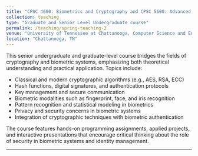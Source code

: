 ```yaml
---
title: "CPSC 4600: Biometrics and Cryptography and CPSC 5600: Advanced Biometrics and Cryptography"
collection: teaching
type: "Graduate and Senior Level Undergraduate course"
permalink: /teaching/spring-teaching-2
venue: "University of Tennessee at Chattanooga, Computer Science and Engineering"
location: "Chattanooga, TN"
---
```


This senior undergraduate and graduate-level course bridges the fields of cryptography and biometric systems, emphasizing both theoretical understanding and practical application. Topics include:

- Classical and modern cryptographic algorithms (e.g., AES, RSA, ECC)
- Hash functions, digital signatures, and authentication protocols
- Key management and secure communication
- Biometric modalities such as fingerprint, face, and iris recognition
- Pattern recognition and statistical modeling in biometrics
- Privacy and security concerns in biometric systems
- Integration of cryptographic techniques with biometric authentication

The course features hands-on programming assignments, applied projects, and interactive presentations that encourage critical thinking about the role of security in biometric systems and identity management.

---
